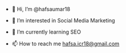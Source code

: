 - 👋 Hi, I’m @hafsaumar18
- 👀 I’m interested in Social Media Marketing
- 🌱 I’m currently learning SEO

- 📫 How to reach me hafsa.icr18@gmail.com

<!---I'm  Mathematics Teacher
hafsaumar18/hafsaumar18 is a ✨ special ✨ repository because its `README.md` (this file) appears on your GitHub profile.
You can click the Preview link to take a look at your changes.
--->
